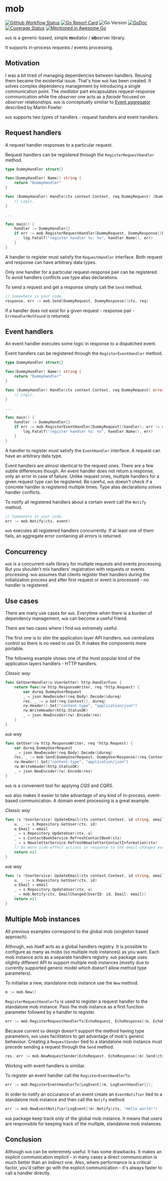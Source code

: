 # mob

[![GitHub Workflow Status](https://img.shields.io/github/workflow/status/erni27/mob/ci?style=flat-square)](https://github.com/erni27/mob/actions?query=workflow%3ACI)
[![Go Report Card](https://goreportcard.com/badge/github.com/erni27/mob)](https://goreportcard.com/report/github.com/erni27/mob)
![Go Version](https://img.shields.io/badge/go%20version-%3E=1.18-61CFDD.svg?style=flat-square)
[![GoDoc](https://pkg.go.dev/badge/mod/github.com/erni27/mob)](https://pkg.go.dev/mod/github.com/erni27/mob)
[![Coverage Status](https://codecov.io/gh/erni27/mob/branch/master/graph/badge.svg)](https://codecov.io/gh/erni27/mob)
[![Mentioned in Awesome Go](https://awesome.re/mentioned-badge-flat.svg)](https://github.com/avelino/awesome-go)

`mob` is a generic-based, simple **m**ediator / **ob**server library.

It supports in-process requests / events processing.

## Motivation

I was a bit tired of managing dependencies between handlers. Reusing them became the existential issue. That's how `mob` has been created. It solves complex dependency management by introducing a single communication point. The *mediator* part encapsulates request-response communication while the *observer* one acts as a *facade* focused on *observer* relationships. `mob` is conceptually similiar to [Event aggregator](https://martinfowler.com/eaaDev/EventAggregator.html) described by Martin Fowler.

`mob` supports two types of handlers - request handlers and event handlers.

## Request handlers

A request handler responses to a particular request.

Request handlers can be registered through the `RegisterRequestHandler` method.

```go
type DummyHandler struct{}

func(DummyHandler) Name() string {
    return "DummyHandler"
}

func (DummyHandler) Handle(ctx context.Context, req DummyRequest) (DummyResponse, error) {
    // Logic.
}

...

func main() {
    handler := DummyHandler{}
    if err := mob.RegisterRequestHandler[DummyRequest, DummyResponse](handler); err != nil {
        log.Fatalf("register handler %s: %v", handler.Name(), err)
    }
}
```

A handler to register must satisfy the `RequestHandler` interface. Both request and response can have arbitrary data types.

Only one handler for a particular request-response pair can be registered. To avoid handlers conflicts use type alias declarations.

To send a request and get a response simply call the `Send` method.

```go
// Somewhere in your code.
response, err := mob.Send[DummyRequest, DummyResponse](ctx, req)
```

If a handler does not exist for a given request - response pair - `ErrHandlerNotFound` is returned.

## Event handlers

An event handler executes some logic in response to a dispatched event.

Event handlers can be registered through the `RegisterEventHandler` method.

```go
type DummyHandler struct{}

func(DummyHandler) Name() string {
    return "DummyHandler"
}

func (DummyHandler) Handle(ctx context.Context, req DummyRequest) error {
    // Logic.
}

...

func main() {
    handler := DummyHandler{}
    if err := mob.RegisterEventHandler[DummyRequest](handler); err != nil {
        log.Fatalf("register handler %s: %v", handler.Name(), err)
    }
}
```

A handler to register must satisfy the `EventHandler` interface. A request can have an arbitrary data type.

Event handlers are almost identical to the request ones. There are a few subtle differences though. An event handler does not return a response, only an error in case of failure. Unlike request ones, multiple handlers for a given request type can be registered. Be careful, `mob` doesn't check if a concrete handler is registered multiple times. Type alias declarations solves handler conflicts.

To notify all registered handlers about a certain event call the `Notify` method.

```go
// Somewhere in your code.
err := mob.Notify(ctx, event)
```

`mob` executes all registered handlers concurrently. If at least one of them fails, an aggregate error containing all errors is returned.

## Concurrency

`mob` is a concurrent-safe library for multiple requests and events processing. But you shouldn't mix handlers' registration  with requests or events processing. `mob` assumes that clients register their handlers during the initialization process and after first request or event is processed - no handler is registered.

## Use cases

There are many use cases for `mob`. Everytime when there is a burden of dependency management, `mob` can become a useful friend.

There are two cases where I find `mob` extremely useful.

The first one is to slim the application layer API handlers. `mob` centralizes control so there is no need to use DI. It makes the components more portable.

The following example shows one of the most popular kind of the application layers handlers - HTTP handlers.

*Classic way*

```go
func GetUserHandler(u UserGetter) http.HandlerFunc {
    return func(rw http.ResponseWriter, req *http.Request) {
        var dureq DummyUserRequest
        _ = json.NewDecoder(req.Body).Decode(&dureq)
        res, _ := u.Get(req.Context(), dureq)
        rw.Header().Set("content-type", "application/json")
        rw.WriteHeader(http.StatusOK)
        _ = json.NewEncoder(rw).Encode(res)
    }
}
```

*`mob` way*

```go
func GetUser(rw http.ResponseWriter, req *http.Request) {
    var dureq DummyUserRequest
    _ = json.NewDecoder(req.Body).Decode(&dureq)
    res, _ := mob.Send[DummyUserRequest, DummyUserResponse](req.Context(), dureq)
    rw.Header().Set("content-type", "application/json")
    rw.WriteHeader(http.StatusOK)
    _ = json.NewEncoder(rw).Encode(res)
}
```


`mob` is a convenient tool for applying *CQS* and *CQRS*.

`mob` also makes it easier to take advantage of any kind of in-process, event-based communication. A domain event processing is a great example.

*Classic way*

```go
func (s *UserService) UpdateEmail(ctx context.Context, id string, email string) error {
    u, _ := s.Repository.GetUser(ctx, id)
    u.Email = email
    _ = s.Repository.UpdateUser(ctx, u)
    _ = s.ContactBookService.RefreshContactBook(ctx)
    _ = s.NewsletterService.RefreshNewsletterContactInformation(ctx)
    // Do more side-effect actions in response to the email changed event.
    return nil
}
```

*`mob` way*

```go
func (s *UserService) UpdateEmail(ctx context.Context, id string, email string) error {
    u, _ := s.Repository.GetUser(ctx, id)
    u.Email = email
    _ = s.Repository.UpdateUser(ctx, u)
    _ = mob.Notify(ctx, EmailChanged{UserID: id, Email: email})
    return nil
}
```

## Multiple Mob instances

All previous examples correspond to the global mob (singleton based approach).

Although, `mob` itself acts as a global handlers registry. It is possible to configure as many as mobs (so multiple mob instances) as you want. Each mob instance acts as a separate handlers registry. `mob` package uses slightly different API to support multiple mob instances (mostly due to currently supported generic model which doesn't allow method type parameters).

To initialise a new, standalone mob instance use the `New` method.

```go
m := mob.New()
```

`RegisterRequestHandlerTo` is used to register a request handler to the standalone mob instance. Pass the mob instance as a first function parameter followed by a handler to register.

```go
err := mob.RegisterRequestHandlerTo[EchoRequest, EchoResponse](m, EchoRequestHandler{})
```

Because current `Go` design doesn't support the method having type parameters, `mob` uses facilitators to get advantage of mob's generic behaviour. Creating a `RequestSender` tied to a standalone mob instance must precede sending a request through the `Send` method.

```go
res, err := mob.NewRequestSender[EchoRequest, EchoResponse](m).Send(ctx, "Hello world!")
```

Working with event handlers is similiar.

To register an event handler call the `RegisterEventHandlerTo`.

```go
err := mob.RegisterEventHandlerTo[LogEvent](m, LogEventHandler{});
```

In order to notify an occurance of an event create an `EventNotifier` tied to a standalone mob instance and then call the `Notify` method.

```go
err := mob.NewEventNotifier[LogEvent](m).Notify(ctx, "Hello world!")
```

`mob` package keep track only of the global mob instance. It means that users are responsible for keeping track of the multiple, standalone mob instances.

## Conclusion

Although `mob` can be exteremely useful. It has some drawbacks. It makes an explicit communication implicit - in many cases a direct communication is much better than an indirect one. Also, where performance is a critical factor, you'd rather go with the explicit communication - it's always faster to call a handler directly.
